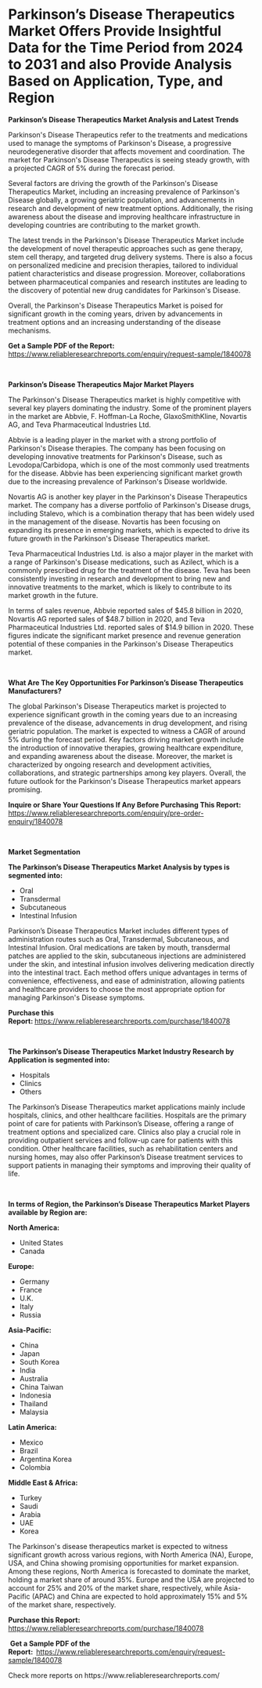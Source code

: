 <p><h1>Parkinson’s Disease Therapeutics Market Offers Provide Insightful Data for the Time Period from 2024 to 2031 and also Provide Analysis Based on Application, Type, and Region</h1></p><p><strong>Parkinson’s Disease Therapeutics Market Analysis and Latest Trends</strong></p>
<p><p>Parkinson's Disease Therapeutics refer to the treatments and medications used to manage the symptoms of Parkinson's Disease, a progressive neurodegenerative disorder that affects movement and coordination. The market for Parkinson's Disease Therapeutics is seeing steady growth, with a projected CAGR of 5% during the forecast period. </p><p>Several factors are driving the growth of the Parkinson's Disease Therapeutics Market, including an increasing prevalence of Parkinson's Disease globally, a growing geriatric population, and advancements in research and development of new treatment options. Additionally, the rising awareness about the disease and improving healthcare infrastructure in developing countries are contributing to the market growth.</p><p>The latest trends in the Parkinson's Disease Therapeutics Market include the development of novel therapeutic approaches such as gene therapy, stem cell therapy, and targeted drug delivery systems. There is also a focus on personalized medicine and precision therapies, tailored to individual patient characteristics and disease progression. Moreover, collaborations between pharmaceutical companies and research institutes are leading to the discovery of potential new drug candidates for Parkinson's Disease.</p><p>Overall, the Parkinson's Disease Therapeutics Market is poised for significant growth in the coming years, driven by advancements in treatment options and an increasing understanding of the disease mechanisms.</p></p>
<p><strong>Get a Sample PDF of the Report:&nbsp;</strong> <a href="https://www.reliableresearchreports.com/enquiry/request-sample/1840078">https://www.reliableresearchreports.com/enquiry/request-sample/1840078</a></p>
<p>&nbsp;</p>
<p><strong>Parkinson’s Disease Therapeutics Major Market Players</strong></p>
<p><p>The Parkinson's Disease Therapeutics market is highly competitive with several key players dominating the industry. Some of the prominent players in the market are Abbvie, F. Hoffman-La Roche, GlaxoSmithKline, Novartis AG, and Teva Pharmaceutical Industries Ltd.</p><p>Abbvie is a leading player in the market with a strong portfolio of Parkinson's Disease therapies. The company has been focusing on developing innovative treatments for Parkinson's Disease, such as Levodopa/Carbidopa, which is one of the most commonly used treatments for the disease. Abbvie has been experiencing significant market growth due to the increasing prevalence of Parkinson's Disease worldwide.</p><p>Novartis AG is another key player in the Parkinson's Disease Therapeutics market. The company has a diverse portfolio of Parkinson's Disease drugs, including Stalevo, which is a combination therapy that has been widely used in the management of the disease. Novartis has been focusing on expanding its presence in emerging markets, which is expected to drive its future growth in the Parkinson's Disease Therapeutics market.</p><p>Teva Pharmaceutical Industries Ltd. is also a major player in the market with a range of Parkinson's Disease medications, such as Azilect, which is a commonly prescribed drug for the treatment of the disease. Teva has been consistently investing in research and development to bring new and innovative treatments to the market, which is likely to contribute to its market growth in the future.</p><p>In terms of sales revenue, Abbvie reported sales of $45.8 billion in 2020, Novartis AG reported sales of $48.7 billion in 2020, and Teva Pharmaceutical Industries Ltd. reported sales of $14.9 billion in 2020. These figures indicate the significant market presence and revenue generation potential of these companies in the Parkinson's Disease Therapeutics market.</p></p>
<p>&nbsp;</p>
<p><strong>What Are The Key Opportunities For Parkinson’s Disease Therapeutics Manufacturers?</strong></p>
<p><p>The global Parkinson's Disease Therapeutics market is projected to experience significant growth in the coming years due to an increasing prevalence of the disease, advancements in drug development, and rising geriatric population. The market is expected to witness a CAGR of around 5% during the forecast period. Key factors driving market growth include the introduction of innovative therapies, growing healthcare expenditure, and expanding awareness about the disease. Moreover, the market is characterized by ongoing research and development activities, collaborations, and strategic partnerships among key players. Overall, the future outlook for the Parkinson's Disease Therapeutics market appears promising.</p></p>
<p><strong>Inquire or Share Your Questions If Any Before Purchasing This Report:</strong> <a href="https://www.reliableresearchreports.com/enquiry/pre-order-enquiry/1840078">https://www.reliableresearchreports.com/enquiry/pre-order-enquiry/1840078</a></p>
<p>&nbsp;</p>
<p><strong>Market Segmentation</strong></p>
<p><strong>The Parkinson’s Disease Therapeutics Market Analysis by types is segmented into:</strong></p>
<p><ul><li>Oral</li><li>Transdermal</li><li>Subcutaneous</li><li>Intestinal Infusion</li></ul></p>
<p><p>Parkinson’s Disease Therapeutics Market includes different types of administration routes such as Oral, Transdermal, Subcutaneous, and Intestinal Infusion. Oral medications are taken by mouth, transdermal patches are applied to the skin, subcutaneous injections are administered under the skin, and intestinal infusion involves delivering medication directly into the intestinal tract. Each method offers unique advantages in terms of convenience, effectiveness, and ease of administration, allowing patients and healthcare providers to choose the most appropriate option for managing Parkinson's Disease symptoms.</p></p>
<p><strong>Purchase this Report:&nbsp;</strong><a href="https://www.reliableresearchreports.com/purchase/1840078">https://www.reliableresearchreports.com/purchase/1840078</a></p>
<p>&nbsp;</p>
<p><strong>The Parkinson’s Disease Therapeutics Market Industry Research by Application is segmented into:</strong></p>
<p><ul><li>Hospitals</li><li>Clinics</li><li>Others</li></ul></p>
<p><p>The Parkinson’s Disease Therapeutics market applications mainly include hospitals, clinics, and other healthcare facilities. Hospitals are the primary point of care for patients with Parkinson’s Disease, offering a range of treatment options and specialized care. Clinics also play a crucial role in providing outpatient services and follow-up care for patients with this condition. Other healthcare facilities, such as rehabilitation centers and nursing homes, may also offer Parkinson’s Disease treatment services to support patients in managing their symptoms and improving their quality of life.</p></p>
<p>&nbsp;</p>
<p><strong>In terms of Region, the Parkinson’s Disease Therapeutics Market Players available by Region are:</strong></p>
<p>
    <p> <strong> North America: </strong>
        <ul>
            <li>United States</li>
            <li>Canada</li>
        </ul>
        </p> 
    <p> <strong> Europe: </strong>
        <ul>
            <li>Germany</li>
            <li>France</li>
            <li>U.K.</li>
            <li>Italy</li>
            <li>Russia</li>
        </ul>
        </p> 
    <p> <strong> Asia-Pacific: </strong>
        <ul>
            <li>China</li>
            <li>Japan</li>
            <li>South Korea</li>
            <li>India</li>
            <li>Australia</li>
            <li>China Taiwan</li>
            <li>Indonesia</li>
            <li>Thailand</li>
            <li>Malaysia</li>
        </ul>
        </p> 
    <p> <strong> Latin America: </strong>
        <ul>
            <li>Mexico</li>
            <li>Brazil</li>
            <li>Argentina Korea</li>
            <li>Colombia</li>
        </ul>
        </p> 
    <p> <strong> Middle East & Africa: </strong>
        <ul>
            <li>Turkey</li>
            <li>Saudi</li>
            <li>Arabia</li>
            <li>UAE</li>
            <li>Korea</li>
        </ul>
    </p>
    </p>
<p><p>The Parkinson's disease therapeutics market is expected to witness significant growth across various regions, with North America (NA), Europe, USA, and China showing promising opportunities for market expansion. Among these regions, North America is forecasted to dominate the market, holding a market share of around 35%. Europe and the USA are projected to account for 25% and 20% of the market share, respectively, while Asia-Pacific (APAC) and China are expected to hold approximately 15% and 5% of the market share, respectively.</p></p>
<p><strong>Purchase this Report: </strong><a href="https://www.reliableresearchreports.com/purchase/1840078">https://www.reliableresearchreports.com/purchase/1840078</a></p>
<p>&nbsp;<strong>Get a Sample PDF of the Report:&nbsp;&nbsp;</strong><a href="https://www.reliableresearchreports.com/enquiry/request-sample/1840078">https://www.reliableresearchreports.com/enquiry/request-sample/1840078</a></p>
<p><strong></strong></p>
<p>Check more reports on https://www.reliableresearchreports.com/</p>